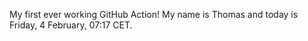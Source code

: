 My first ever working GitHub Action!
My name is Thomas and today is Friday, 4 February, 07:17 CET. 
